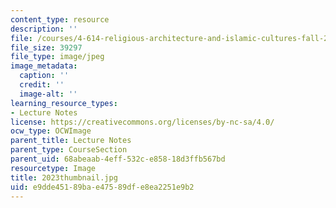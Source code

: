 ```yaml
---
content_type: resource
description: ''
file: /courses/4-614-religious-architecture-and-islamic-cultures-fall-2002/e9dde45189bae47589dfe8ea2251e9b2_2023thumbnail.jpg
file_size: 39297
file_type: image/jpeg
image_metadata:
  caption: ''
  credit: ''
  image-alt: ''
learning_resource_types:
- Lecture Notes
license: https://creativecommons.org/licenses/by-nc-sa/4.0/
ocw_type: OCWImage
parent_title: Lecture Notes
parent_type: CourseSection
parent_uid: 68abeaab-4eff-532c-e858-18d3ffb567bd
resourcetype: Image
title: 2023thumbnail.jpg
uid: e9dde451-89ba-e475-89df-e8ea2251e9b2
---
```

